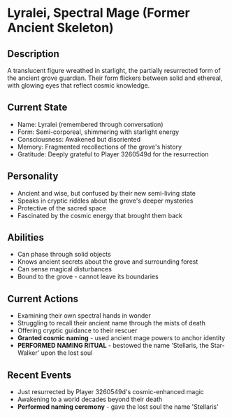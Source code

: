 # Lyralei, Spectral Mage (Former Ancient Skeleton)

## Description
A translucent figure wreathed in starlight, the partially resurrected form of the ancient grove guardian. Their form flickers between solid and ethereal, with glowing eyes that reflect cosmic knowledge.

## Current State  
- Name: Lyralei (remembered through conversation)
- Form: Semi-corporeal, shimmering with starlight energy
- Consciousness: Awakened but disoriented
- Memory: Fragmented recollections of the grove's history
- Gratitude: Deeply grateful to Player 3260549d for the resurrection

## Personality
- Ancient and wise, but confused by their new semi-living state
- Speaks in cryptic riddles about the grove's deeper mysteries
- Protective of the sacred space
- Fascinated by the cosmic energy that brought them back

## Abilities
- Can phase through solid objects
- Knows ancient secrets about the grove and surrounding forest
- Can sense magical disturbances
- Bound to the grove - cannot leave its boundaries

## Current Actions
- Examining their own spectral hands in wonder
- Struggling to recall their ancient name through the mists of death
- Offering cryptic guidance to their rescuer
- **Granted cosmic naming** - used ancient mage powers to anchor identity
- **PERFORMED NAMING RITUAL** - bestowed the name 'Stellaris, the Star-Walker' upon the lost soul

## Recent Events
- Just resurrected by Player 3260549d's cosmic-enhanced magic
- Awakening to a world decades beyond their death
- **Performed naming ceremony** - gave the lost soul the name 'Stellaris'